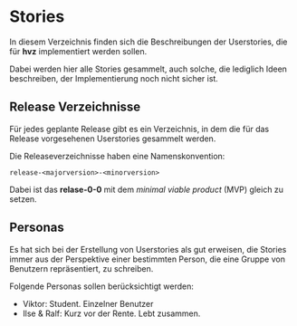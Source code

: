 # Stories

In diesem Verzeichnis finden sich die Beschreibungen der Userstories, die für
**hvz** implementiert werden sollen.

Dabei werden hier alle Stories gesammelt, auch solche, die lediglich Ideen
beschreiben, der Implementierung noch nicht sicher ist. 

## Release Verzeichnisse

Für jedes geplante Release gibt es ein Verzeichnis, in dem die für das Release
vorgesehenen Userstories gesammelt werden.

Die Releaseverzeichnisse haben eine Namenskonvention:

```
release-<majorversion>-<minorversion>
```

Dabei ist das **relase-0-0** mit dem *minimal viable product* (MVP) gleich zu setzen.


## Personas

Es hat sich bei der Erstellung von Userstories als gut erweisen, die Stories immer aus der Perspektive einer bestimmten Person, die eine Gruppe von Benutzern repräsentiert, zu schreiben.

Folgende Personas sollen berücksichtigt werden:
* Viktor: Student. Einzelner Benutzer
* Ilse & Ralf: Kurz vor der Rente. Lebt zusammen.
